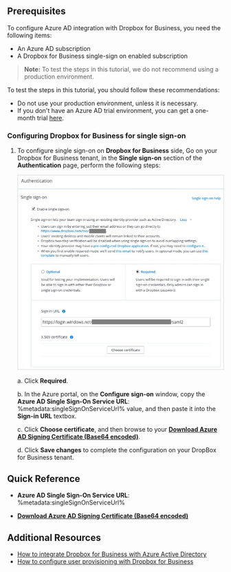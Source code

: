 ## Prerequisites

To configure Azure AD integration with Dropbox for Business, you need the following items:

- An Azure AD subscription
- A Dropbox for Business single-sign on enabled subscription

> **Note:**
> To test the steps in this tutorial, we do not recommend using a production environment.

To test the steps in this tutorial, you should follow these recommendations:

- Do not use your production environment, unless it is necessary.
- If you don't have an Azure AD trial environment, you can get a one-month trial [here](https://azure.microsoft.com/pricing/free-trial/).

### Configuring Dropbox for Business for single sign-on

1. To configure single sign-on on **Dropbox for Business** side, Go on your Dropbox for Business tenant, in the **Single sign-on** section of the **Authentication** page, perform the following steps: 
   
    ![Configure single sign-on](./media/ic769516.png "Configure single sign-on")
   
    a. Click **Required**.
   
    b. In the Azure portal, on the **Configure sign-on** window, copy the **Azure AD Single Sign-On Service URL**: %metadata:singleSignOnServiceUrl% value, and then paste it into the **Sign-in URL** textbox.

    c. Click **Choose certificate**, and then browse to your **[Download Azure AD Signing Certificate (Base64 encoded)](%metadata:certificateDownloadBase64Url%)**.

    d. Click **Save changes** to complete the configuration on your DropBox for Business tenant.

## Quick Reference

* **Azure AD Single Sign-On Service URL**: %metadata:singleSignOnServiceUrl%

* **[Download Azure AD Signing Certificate (Base64 encoded)](%metadata:certificateDownloadBase64Url%)**

## Additional Resources

* [How to integrate Dropbox for Business with Azure Active Directory](https://docs.microsoft.com/azure/active-directory/active-directory-saas-dropboxforbusiness-tutorial)
* [How to configure user provisioning with Dropbox for Business](https://docs.microsoft.com/azure/active-directory/active-directory-saas-dropboxforbusiness-provisioning-tutorial)
